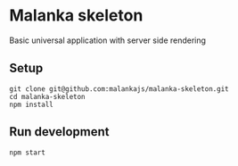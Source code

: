 # Malanka skeleton

Basic universal application with server side rendering

## Setup

```
git clone git@github.com:malankajs/malanka-skeleton.git
cd malanka-skeleton
npm install
```

## Run development

```
npm start
```